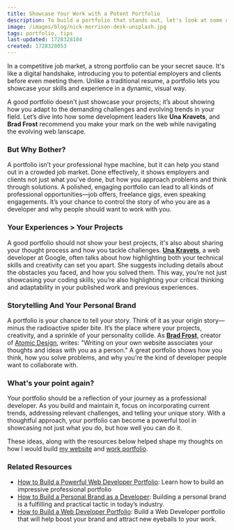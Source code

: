```yaml
---
title: Showcase Your Work with a Potent Portfolio
description: To build a portfolio that stands out, let's look at some of the popular professionals in web development.
image: /images/blog/nick-morrison-desk-unsplash.jpg
tags: portfolio, tips
last-updated: 1728328104
created: 1728328053
---
```


In a competitive job market, a strong portfolio can be your secret sauce. It's like a digital handshake, introducing you to potential employers and clients before even meeting them. Unlike a traditional resume, a portfolio lets you showcase your skills and experience in a dynamic, visual way.

A good portfolio doesn't just showcase your projects; it’s about showing how you adapt to the demanding challenges and evolving trends in your field. Let’s dive into how some development leaders like **Una Kravets**, and **Brad Frost** recommend you make your mark on the web while navigating the evolving web lanscape.

### But Why Bother?

A portfolio isn’t your professional hype machine, but it can help you stand out in a crowded job market. Done effectively, it shows employers and clients not just what you’ve done, but how you approach problems and think through solutions. A polished, engaging portfolio can lead to all kinds of professional opportunities—job offers, freelance gigs, even speaking engagements. It’s your chance to control the story of who you are as a developer and why people should want to work with you.

### Your Experiences > Your Projects

A good portfolio should not show your best projects, it's also about sharing your thought process and how you tackle challenges. **[Una Kravets](https://una.im/)**, a web developer at Google, often talks about how highlighting both your technical skills and creativity can set you apart. She suggests including details about the obstacles you faced, and how you solved them. This way, you’re not just showcasing your coding skills; you’re also highlighting your critical thinking and adaptability in your published work and previous experiences.

### Storytelling And Your Personal Brand

A portfolio is your chance to tell your story. Think of it as your origin story—minus the radioactive spider bite. It’s the place where your projects, creativity, and a sprinkle of your personality collide. As **[Brad Frost](https://bradfrost.com/blog/post/write-on-your-own-website/)**, creator of [Atomic Design](https://atomicdesign.bradfrost.com/), writes: "Writing on your own website associates your thoughts and ideas with you as a person." A great portfolio shows how you think, how you solve problems, and why you're the kind of developer people want to collaborate with.

### What's your point again?

Your portfolio should be a reflection of your journey as a professional developer. As you build and maintain it, focus on incorporating current trends, addressing relevant challenges, and telling your unique story. With a thoughtful approach, your portfolio can become a powerful tool in showcasing not just what you do, but how well you can do it.

These ideas, along with the resources below helped shape my thoughts on how I would build [my website](/) and [work portfolio](/projects).

### Related Resources

- [How to Build a Powerful Web Developer Portfolio](https://arc.dev/talent-blog/web-developer-portfolio/): Learn how to build an impressive professional portfolio
- [How to Build a Personal Brand as a Developer](https://cult.honeypot.io/reads/how-to-build-a-personal-brand-as-developer/): Building a personal brand is a fulfilling and practical tactic in today’s industry.
- [How to Build a Web Developer Portfolio](https://brainstation.io/career-guides/how-to-build-a-web-developer-portfolio): Build a Web Developer portfolio that will help boost your brand and attract new eyeballs to your work.
